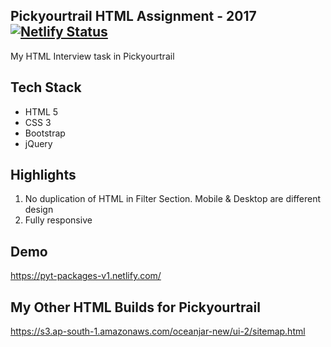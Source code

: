 ## Pickyourtrail HTML Assignment - 2017 [![Netlify Status](https://api.netlify.com/api/v1/badges/f11d8af9-af4f-416a-a630-64a92dc9fbaa/deploy-status)](https://app.netlify.com/sites/pyt-packages-v1/deploys)
My HTML Interview task in Pickyourtrail

## Tech Stack
- HTML 5
- CSS 3
- Bootstrap
- jQuery

## Highlights
1. No duplication of HTML in Filter Section. Mobile & Desktop are different design
2. Fully responsive

## Demo
https://pyt-packages-v1.netlify.com/

## My Other HTML Builds for Pickyourtrail
https://s3.ap-south-1.amazonaws.com/oceanjar-new/ui-2/sitemap.html
